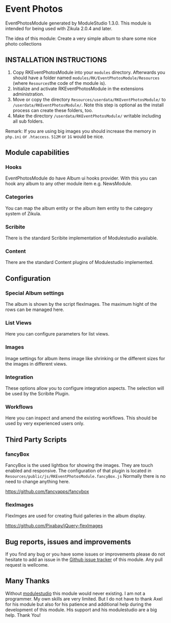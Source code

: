 # Event Photos

EventPhotosModule generated by ModuleStudio 1.3.0. This module is intended for being used with Zikula 2.0.4 and later. 

The idea of this module: Create a very simple album to share some nice photo collections

## INSTALLATION INSTRUCTIONS

1. Copy RKEventPhotosModule into your `modules` directory. Afterwards you should have a folder named `modules/RK/EventPhotosModule/Resources` (where `Resources`the code of the module is).
2. Initialize and activate RKEventPhotosModule in the extensions administration.
3. Move or copy the directory `Resources/userdata/RKEventPhotosModule/` to `/userdata/RKEventPhotosModule/`.
   Note this step is optional as the install process can create these folders, too.
4. Make the directory `/userdata/RKEventPhotosModule/` writable including all sub folders.

Remark: If you are using big images you should increase the memory in ``php.ini`` or ``.htaccess``. ``512M`` or ``1G`` would be nice.

## Module capabilities

### Hooks

EventPhotosModule do have Album ui hooks provider. With this you can hook any album to any other module item e.g. NewsModule.

### Categories

You can map the album entity or the album item entity to the category system of Zikula.

### Scribite

There is the standard Scribite implementation of Modulestudio available.

### Content

There are the standard Content plugins of Modulestudio implemented.

## Configuration

### Special Album settings

The album is shown by the script flexImages. The maximum hight of the rows can be managed here.

### List Views
Here you can configure parameters for list views.
### Images
Image settings for album items image like shrinking or the different sizes for the images in different views.
### Integration
These options allow you to configure integration aspects. The selection will be used by the Scribite Plugin.
### Workflows
Here you can inspect and amend the existing workflows. This should be used by very experienced users only.

## Third Party Scripts
### fancyBox
 
 FancyBox is the used lightbox for showing the images. They are touch enabled and responsive.
 The configuration of that plugin is located in ``Resources/public/js/RKEventPhotosModule.fancyBox.js``
 Normally there is no need to change anything here.
 
 https://github.com/fancyapps/fancybox

### flexImages

FlexImges are used for creating fluid galleries in the album display.

https://github.com/Pixabay/jQuery-flexImages

## Bug reports, issues and improvements

If you find any bug or you have some issues or improvements please do not hesitate to add an issue in the [Github issue tracker](https://github.com/rallek/EventPhotosModule/issues) of this module. Any pull request is wellcome. 

## Many Thanks

Without [modulestudio](https://modulestudio.de) this module would never existing. I am not a programmer. My own skills are very limited. But I do not have to thank Axel for his module but also for his patience and additional help during the development of this module. His support and his modulestudio are a big help. Thank You!
